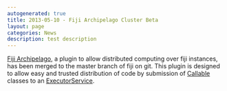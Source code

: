 ```yaml
---
autogenerated: true
title: 2013-05-10 - Fiji Archipelago Cluster Beta
layout: page
categories: News
description: test description
---
```


[Fiji Archipelago](/plugins/fijiarchipelago), a plugin to allow distributed computing over fiji instances, has been merged to the master branch of fiji on git. This plugin is designed to allow easy and trusted distribution of code by submission of [Callable](http://docs.oracle.com/javase/6/docs/api/java/util/concurrent/Callable.html) classes to an [ExecutorService](http://docs.oracle.com/javase/6/docs/api/java/util/concurrent/ExecutorService.html).


